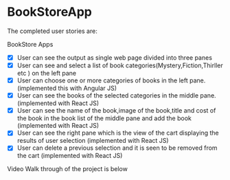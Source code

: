 # BookStoreApp

The completed user stories are:

BookStore Apps

* [x] User can see the output as single web page divided into three panes
* [x] User can  see and select a list of book categories(Mystery,Fiction,Thirller etc ) on the left pane
* [x] User can choose one or more categories of books in the left pane.(implemented this with Angular JS)
* [x] User can see the books of the selected categories in the middle pane. (implemented with React JS)
* [x] User can see the name of the book,image of the book,title and cost of the book in the book list of the middle pane and add the book
      (implemented with React JS)
* [X] User can see the right pane which is the view of the cart displaying the results of user selection (implemented with React JS)
* [x] User can delete a previous selection and it is seen to be removed from the cart (implemented with React JS)

Video Walk through of the project is below
